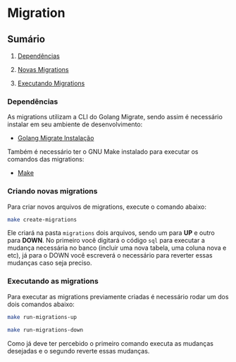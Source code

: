 
# Migration

## Sumário

1. [Dependências](#dependências)

2. [Novas Migrations](#criando-novas-migrations)

3. [Executando Migrations](#executando-as-migrations)

### Dependências

As migrations utilizam a CLI do Golang Migrate, sendo assim é necessário instalar em seu ambiente
de desenvolvimento:

* [Golang Migrate Instalação](https://github.com/golang-migrate/migrate/blob/master/cmd/migrate/README.md)

Também é necessário ter o GNU Make instalado para executar os comandos das migrations:

* [Make](https://www.gnu.org/software/make/)

### Criando novas migrations

Para criar novos arquivos de migrations, execute o comando abaixo:

```bash
make create-migrations 
```

Ele criará na pasta `migrations` dois arquivos, sendo um para **UP** e outro para **DOWN**.
No primeiro você digitará o código `sql` para executar a mudança necessária no banco (incluir uma nova tabela, 
uma coluna nova e etc), já para o DOWN você escreverá o necessário para reverter essas mudanças caso seja preciso.

### Executando as migrations

Para executar as migrations previamente criadas é necessário rodar um dos dois comandos abaixo:

```bash
make run-migrations-up
```
```bash
make run-migrations-down
```

Como já deve ter percebido o primeiro comando executa as mudanças desejadas e o segundo reverte essas mudanças.